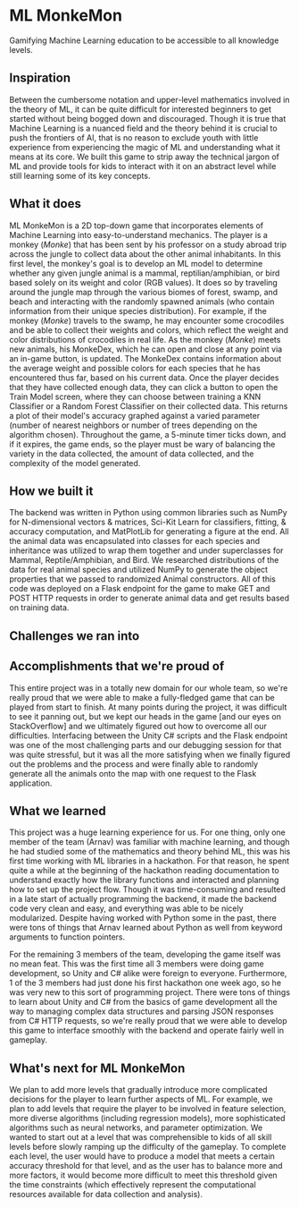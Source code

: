 # ML MonkeMon

Gamifying Machine Learning education to be accessible to all knowledge levels.

## Inspiration
Between the cumbersome notation and upper-level mathematics involved in the theory of ML, it can be quite difficult for interested beginners to get started without being bogged down and discouraged. Though it is true that Machine Learning is a nuanced field and the theory behind it is crucial to push the frontiers of AI, that is no reason to exclude youth with little experience from experiencing the magic of ML and understanding what it means at its core. We built this game to strip away the technical jargon of ML and provide tools for kids to interact with it on an abstract level while still learning some of its key concepts. 

## What it does
ML MonkeMon is a 2D top-down game that incorporates elements of Machine Learning into easy-to-understand mechanics. The player is a monkey (_Monke_) that has been sent by his professor on a study abroad trip across the jungle to collect data about the other animal inhabitants. In this first level, the monkey's goal is to develop an ML model to determine whether any given jungle animal is a mammal, reptilian/amphibian, or bird based solely on its weight and color (RGB values). It does so by traveling around the jungle map through the various biomes of forest, swamp, and beach and interacting with the randomly spawned animals (who contain information from their unique species distribution). For example, if the monkey (_Monke_) travels to the swamp, he may encounter some crocodiles and be able to collect their weights and colors, which reflect the weight and color distributions of crocodiles in real life. As the monkey (_Monke_) meets new animals, his MonkeDex, which he can open and close at any point via an in-game button, is updated. The MonkeDex contains information about the average weight and possible colors for each species that he has encountered thus far, based on his current data. Once the player decides that they have collected enough data, they can click a button to open the Train Model screen, where they can choose between training a KNN Classifier or a Random Forest Classifier on their collected data. This returns a plot of their model's accuracy graphed against a varied parameter (number of nearest neighbors or number of trees depending on the algorithm chosen). Throughout the game, a 5-minute timer ticks down, and if it expires, the game ends, so the player must be wary of balancing the variety in the data collected, the amount of data collected, and the complexity of the model generated.   

## How we built it
The backend was written in Python using common libraries such as NumPy for N-dimensional vectors & matrices, Sci-Kit Learn for classifiers, fitting, & accuracy computation, and MatPlotLib for generating a figure at the end. All the animal data was encapsulated into classes for each species and inheritance was utilized to wrap them together and under superclasses for Mammal, Reptile/Amphibian, and Bird. We researched distributions of the data for real animal species and utilized NumPy to generate the object properties that we passed to randomized Animal constructors. All of this code was deployed on a Flask endpoint for the game to make GET and POST HTTP requests in order to generate animal data and get results based on training data.

## Challenges we ran into

## Accomplishments that we're proud of
This entire project was in a totally new domain for our whole team, so we're really proud that we were able to make a fully-fledged game that can be played from start to finish. At many points during the project, it was difficult to see it panning out, but we kept our heads in the game [and our eyes on StackOverflow] and we ultimately figured out how to overcome all our difficulties. Interfacing between the Unity C# scripts and the Flask endpoint was one of the most challenging parts and our debugging session for that was quite stressful, but it was all the more satisfying when we finally figured out the problems and the process and were finally able to randomly generate all the animals onto the map with one request to the Flask application.

## What we learned
This project was a huge learning experience for us. For one thing, only one member of the team (Arnav) was familiar with machine learning, and though he had studied some of the mathematics and theory behind ML, this was his first time working with ML libraries in a hackathon. For that reason, he spent quite a while at the beginning of the hackathon reading documentation to understand exactly how the library functions and interacted and planning how to set up the project flow. Though it was time-consuming and resulted in a late start of actually programming the backend, it made the backend code very clean and easy, and everything was able to be nicely modularized. Despite having worked with Python some in the past, there were tons of things that Arnav learned about Python as well from keyword arguments to function pointers.

For the remaining 3 members of the team, developing the game itself was no mean feat. This was the first time all 3 members were doing game development, so Unity and C# alike were foreign to everyone. Furthermore, 1 of the 3 members had just done his first hackathon one week ago, so he was very new to this sort of programming project. There were tons of things to learn about Unity and C# from the basics of game development all the way to managing complex data structures and parsing JSON responses from C# HTTP requests, so we're really proud that we were able to develop this game to interface smoothly with the backend and operate fairly well in gameplay.  

## What's next for ML MonkeMon
We plan to add more levels that gradually introduce more complicated decisions for the player to learn further aspects of ML. For example, we plan to add levels that require the player to be involved in feature selection, more diverse algorithms (including regression models), more sophisticated algorithms such as neural networks, and parameter optimization. We wanted to start out at a level that was comprehensible to kids of all skill levels before slowly ramping up the difficulty of the gameplay. To complete each level, the user would have to produce a model that meets a certain accuracy threshold for that level, and as the user has to balance more and more factors, it would become more difficult to meet this threshold given the time constraints (which effectively represent the computational resources available for data collection and analysis). 

